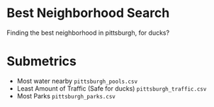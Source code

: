 # Best Neighborhood Search

Finding the best neighborhood in pittsburgh, for ducks?


# Submetrics
- Most water nearby `pittsburgh_pools.csv`
- Least Amount of Traffic (Safe for ducks) `pittsburgh_traffic.csv`
- Most Parks `pittsburgh_parks.csv`

